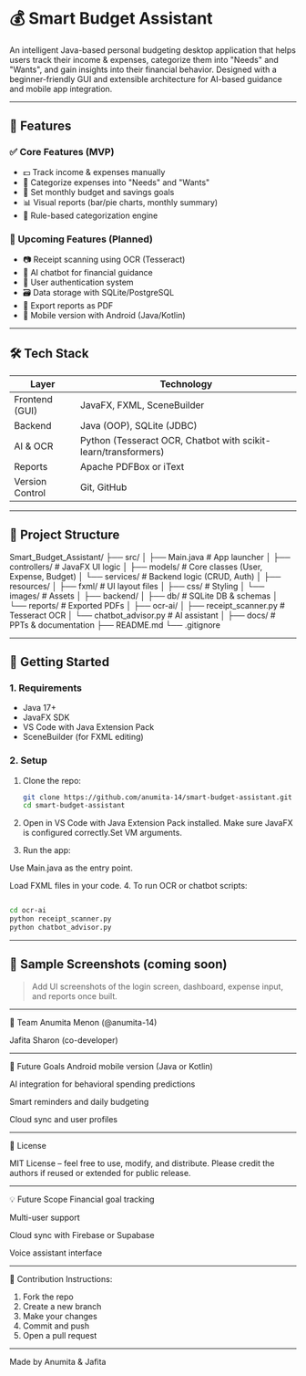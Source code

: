 # 💰 Smart Budget Assistant

An intelligent Java-based personal budgeting desktop application that helps users track their income & expenses, categorize them into "Needs" and "Wants", and gain insights into their financial behavior. Designed with a beginner-friendly GUI and extensible architecture for AI-based guidance and mobile app integration.


---

## 📌 Features
### ✅ Core Features (MVP)
- 💵 Track income & expenses manually
- 📂 Categorize expenses into "Needs" and "Wants"
- 🎯 Set monthly budget and savings goals
- 📊 Visual reports (bar/pie charts, monthly summary)
- 🧠 Rule-based categorization engine

### 🚀 Upcoming Features (Planned)
- 📷 Receipt scanning using OCR (Tesseract)
- 🤖 AI chatbot for financial guidance
- 👤 User authentication system
- 🗃 Data storage with SQLite/PostgreSQL
- 📄 Export reports as PDF
- 📱 Mobile version with Android (Java/Kotlin)

---

## 🛠 Tech Stack

| Layer          | Technology                                                      |
|----------------|-----------------------------------------------------------------|
| Frontend (GUI) | JavaFX, FXML, SceneBuilder                                     |
| Backend        | Java (OOP), SQLite (JDBC)                                      |
| AI & OCR       | Python (Tesseract OCR, Chatbot with scikit-learn/transformers) |
| Reports        | Apache PDFBox or iText                                         |
| Version Control| Git, GitHub                                                    |

---

## 📁 Project Structure

Smart_Budget_Assistant/
├── src/
│ ├── Main.java # App launcher
│ ├── controllers/ # JavaFX UI logic
│ ├── models/ # Core classes (User, Expense, Budget)
│ └── services/ # Backend logic (CRUD, Auth)
│
├── resources/
│ ├── fxml/ # UI layout files
│ ├── css/ # Styling
│ └── images/ # Assets
│
├── backend/
│ ├── db/ # SQLite DB & schemas
│ └── reports/ # Exported PDFs
│
├── ocr-ai/
│ ├── receipt_scanner.py # Tesseract OCR
│ └── chatbot_advisor.py # AI assistant
│
├── docs/ # PPTs & documentation
├── README.md
└── .gitignore

---
## 🚀 Getting Started

### 1. Requirements

- Java 17+
- JavaFX SDK
- VS Code with Java Extension Pack
- SceneBuilder (for FXML editing)

### 2. Setup

1. Clone the repo:
   ```bash
   git clone https://github.com/anumita-14/smart-budget-assistant.git
   cd smart-budget-assistant
   ```

2. Open in VS Code with Java Extension Pack installed. Make sure JavaFX is configured correctly.Set VM arguments.

3. Run the app:

Use Main.java as the entry point.

Load FXML files in your code.
4. To run OCR or chatbot scripts:

```bash

cd ocr-ai
python receipt_scanner.py
python chatbot_advisor.py

```

---

## 📸 Sample Screenshots (coming soon)
> Add UI screenshots of the login screen, dashboard, expense input, and reports once built.

---

👥 Team
Anumita Menon (@anumita-14)

Jafita Sharon (co-developer)

---

🌟 Future Goals
Android mobile version (Java or Kotlin)

AI integration for behavioral spending predictions

Smart reminders and daily budgeting

Cloud sync and user profiles

---

📜 License

MIT License – feel free to use, modify, and distribute.
Please credit the authors if reused or extended for public release.

---

💡 Future Scope
Financial goal tracking

Multi-user support

Cloud sync with Firebase or Supabase

Voice assistant interface

---
👥 Contribution Instructions:

1. Fork the repo
2. Create a new branch
3. Make your changes
4. Commit and push
5. Open a pull request

---

Made by Anumita & Jafita

